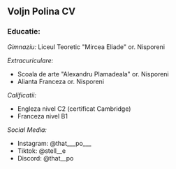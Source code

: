 ## Voljn Polina CV

### Educatie:

*Gimnaziu:* Liceul Teoretic "Mircea Eliade" or. Nisporeni

*Extracuriculare:* 
- Scoala de arte "Alexandru Plamadeala" or. Nisporeni
- Alianta Franceza or. Nisporeni

*Calificatii:*
- Engleza nivel C2 (certificat Cambridge)
- Franceza nivel B1

*Social Media:*
- Instagram: @that___po___
- Tiktok: @stell__e
- Discord: @that__po